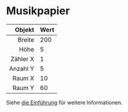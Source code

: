 # Musikpapier

|   Objekt | Wert |
| --------:|:---- |
|   Breite | 200  |
|     Höhe | 5    |
| Zähler X | 1    |
| Anzahl Y | 5    |
|   Raum X | 10   |
|   Raum Y | 60   |

Siehe [die Einführung](intro) für weitere Informationen.
